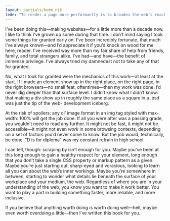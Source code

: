 ```yaml
---
layout: partials/home.njk
lede: "To render a page more performantly is to broaden the web’s reach. To think too shallowly about a project means nudging the larger web in the same direction: toward something meant not for all, but for some; toward something meant only for those who experience it the way we do."
---
```


I’ve been doing this—making websites—for a little more than a decade now. I like to think I’ve grown up some during that time. I don’t mind saying I took some things for granted early on. I’ve been incredibly fortunate, that much I’ve always known—and I’d appreciate it if you’d knock on wood for me here, reader. I’ve received way more than my fair share of help from friends, family, and total strangers alike. I’ve had—and have—the benefit of immense privilege. I’ve always tried my damnedest not to take any of that for granted.

No, what I took for granted were the mechanics of this work—at least at the start. If I made an element show up in the right place, on the right page, in the right browsers—no small feat, oftentimes—then my work was done. I’d never dig deeper than that surface level. I didn’t know what I didn’t know: that making a div show up in roughly the same place as a square in a .psd was just the tip of the web- development iceberg.

At the risk of spoilers: any ol’ image format in an img tag styled with max-width: 100% will get the job done. If all you were after was a passing grade, you wouldn’t need to read any further. It might not be fast, it might not be accessible—it might not even <em>work</em> in some browsing contexts, depending on a set of factors you’d never come to know. But the job would, technically, be done. “D is for diploma” was my constant refrain in high school.

I can tell, though: scraping by isn’t enough for you. Maybe you’ve been at this long enough to gain a healthy respect for your element, long enough that you don’t take a single CSS property or markup pattern as a given. Maybe you’re just starting out, sharp-eyed and voracious, looking to learn all you can about the web’s inner workings. Maybe you’re somewhere in between, starting to wonder what details lie beneath the surface of your workplace and your medium, the web.
Regardless of where you are in your understanding of the web, you know you want to make it work better. You want to play a part in building something faster, more reliable, and more inclusive.

If you believe that anything worth doing is worth doing well—hell, maybe even worth overdoing a little—then I’ve written this book for you.